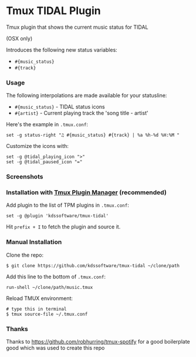 # Tmux TIDAL Plugin

Tmux plugin that shows the current music status for TIDAL 

(OSX only)

Introduces the following new status variables:

* `#{music_status}`
* `#{track}`

### Usage

The following interpolations are made available for your statusline:

* `#{music_status}` - TIDAL status icons
* `#{artist}` - Current playing track the 'song title - artist'

Here's the example in `.tmux.conf`:

    set -g status-right "♫ #{music_status} #{track} | %a %h-%d %H:%M "

Customize the icons with:

    set -g @tidal_playing_icon ">"
    set -g @tidal_paused_icon "="


### Screenshots

### Installation with [Tmux Plugin Manager](https://github.com/tmux-plugins/tpm) (recommended)

Add plugin to the list of TPM plugins in `.tmux.conf`:

    set -g @plugin 'kdssoftware/tmux-tidal'

Hit `prefix + I` to fetch the plugin and source it.

### Manual Installation

Clone the repo:

    $ git clone https://github.com/kdssoftware/tmux-tidal ~/clone/path

Add this line to the bottom of `.tmux.conf`:

    run-shell ~/clone/path/music.tmux

Reload TMUX environment:

    # type this in terminal
    $ tmux source-file ~/.tmux.conf

### Thanks
Thanks to https://github.com/robhurring/tmux-spotify for a good boilerplate good which was used to create this repo
